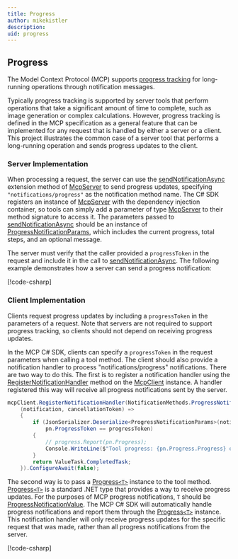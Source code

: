 ```yaml
---
title: Progress
author: mikekistler
description:
uid: progress
---
```


## Progress

The Model Context Protocol (MCP) supports [progress tracking] for long-running operations through notification messages.

[progress tracking]: https://modelcontextprotocol.io/specification/2025-06-18/basic/utilities/progress

Typically progress tracking is supported by server tools that perform operations that take a significant amount of time to complete, such as image generation or complex calculations.
However, progress tracking is defined in the MCP specification as a general feature that can be implemented for any request that is handled by either a server or a client.
This project illustrates the common case of a server tool that performs a long-running operation and sends progress updates to the client.

### Server Implementation

When processing a request, the server can use the [sendNotificationAsync] extension method of [McpServer] to send progress updates,
specifying `"notifications/progress"` as the notification method name.
The C# SDK registers an instance of [McpServer] with the dependency injection container,
so tools can simply add a parameter of type [McpServer] to their method signature to access it.
The parameters passed to [sendNotificationAsync] should be an instance of [ProgressNotificationParams], which includes the current progress, total steps, and an optional message.

[sendNotificationAsync]: https://modelcontextprotocol.github.io/csharp-sdk/api/ModelContextProtocol.McpEndpointExtensions.html#ModelContextProtocol_McpEndpointExtensions_SendNotificationAsync_ModelContextProtocol_IMcpEndpoint_System_String_System_Threading_CancellationToken_
[McpServer]: https://modelcontextprotocol.github.io/csharp-sdk/api/ModelContextProtocol.Server.IMcpServer.html
[ProgressNotificationParams]: https://modelcontextprotocol.github.io/csharp-sdk/api/ModelContextProtocol.Protocol.ProgressNotificationParams.html

The server must verify that the caller provided a `progressToken` in the request and include it in the call to [sendNotificationAsync]. The following example demonstrates how a server can send a progress notification:

[!code-csharp[](samples/server/Tools/LongRunningTools.cs?name=snippet_SendProgress)]

### Client Implementation

Clients request progress updates by including a `progressToken` in the parameters of a request.
Note that servers are not required to support progress tracking, so clients should not depend on receiving progress updates.

In the MCP C# SDK, clients can specify a `progressToken` in the request parameters when calling a tool method.
The client should also provide a notification handler to process "notifications/progress" notifications.
There are two way to do this. The first is to register a notification handler using the [RegisterNotificationHandler] method on the [McpClient] instance. A handler registered this way will receive all progress notifications sent by the server.

[McpClient]: https://modelcontextprotocol.github.io/csharp-sdk/api/ModelContextProtocol.Client.IMcpClient.html
[RegisterNotificationHandler]: https://modelcontextprotocol.github.io/csharp-sdk/api/ModelContextProtocol.IMcpEndpoint.html#ModelContextProtocol_IMcpEndpoint_RegisterNotificationHandler_System_String_System_Func_ModelContextProtocol_Protocol_JsonRpcNotification_System_Threading_CancellationToken_System_Threading_Tasks_ValueTask__

```csharp
mcpClient.RegisterNotificationHandler(NotificationMethods.ProgressNotification,
    (notification, cancellationToken) =>
    {
        if (JsonSerializer.Deserialize<ProgressNotificationParams>(notification.Params) is { } pn &&
            pn.ProgressToken == progressToken)
        {
            // progress.Report(pn.Progress);
            Console.WriteLine($"Tool progress: {pn.Progress.Progress} of {pn.Progress.Total} - {pn.Progress.Message}");
        }
        return ValueTask.CompletedTask;
    }).ConfigureAwait(false);
```

The second way is to pass a [Progress`<T>`] instance to the tool method. [Progress`<T>`] is a standard .NET type that provides a way to receive progress updates.
For the purposes of MCP progress notifications, `T` should be [ProgressNotificationValue].
The MCP C# SDK will automatically handle progress notifications and report them through the [Progress`<T>`] instance.
This notification handler will only receive progress updates for the specific request that was made,
rather than all progress notifications from the server.

[Progress`<T>`]: https://learn.microsoft.com/en-us/dotnet/api/system.progress-1
[ProgressNotificationValue]: https://modelcontextprotocol.github.io/csharp-sdk/api/ModelContextProtocol.ProgressNotificationValue.html

[!code-csharp[](samples/client/Program.cs?name=snippet_ProgressHandler)]
